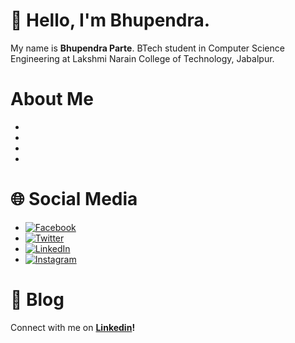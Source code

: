 # 👋 Hello, I'm Bhupendra.
My name is **Bhupendra Parte**. BTech student in Computer Science Engineering at Lakshmi Narain College of Technology, Jabalpur.

# About Me

-
-
-
-

# 🌐 Social Media

- [![Facebook](https://img.shields.io/badge/Facebook-%231877F2.svg?logo=Facebook&logoColor=white)](https://facebook.com/IBParte)
- [![Twitter](https://img.shields.io/badge/Twitter-%231DA1F2.svg?logo=Twitter&logoColor=white)](https://twitter.com/vasanti_suthar)
- [![LinkedIn](https://img.shields.io/badge/LinkedIn-%230077B5.svg?logo=linkedin&logoColor=white)](https://Linkedin.com/in/bhupendraparte)
- [![Instagram](https://img.shields.io/badge/Instagram-%23E4405F.svg?logo=Instagram&logoColor=white)](https://instagram.com/bhupendraparte)

# 📃 Blog


Connect with me on **[Linkedin](https://linkedin.com/in/bhupendraparte)!**

